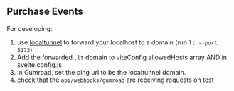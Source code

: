 ## Purchase Events

For developing:

1. use [localtunnel](https://github.com/localtunnel/localtunnel) to forward your localhost to a domain (run `lt --port 5173`)
2. Add the forwarded `.lt` domain to viteConfig allowedHosts array AND in svelte.config.js
3. in Gumroad, set the ping url to be the localtunnel domain.
4. check that the `api/webhooks/gumroad` are receiving requests on test
